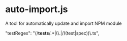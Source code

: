 # auto-import.js

A tool for automatically update and import NPM module

"testRegex": "(/**tests**/.\*|(\\.|/)(test|spec))\\.ts",
